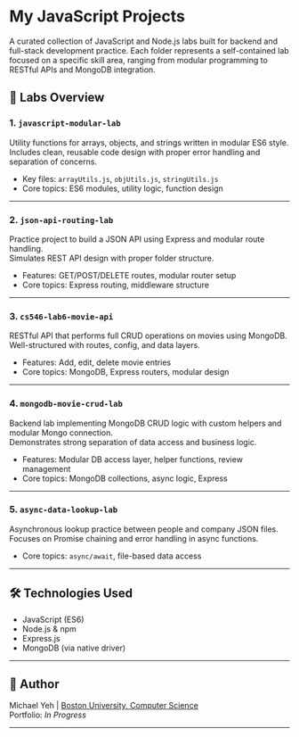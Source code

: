 # My JavaScript Projects

A curated collection of JavaScript and Node.js labs built for backend and full-stack development practice. Each folder represents a self-contained lab focused on a specific skill area, ranging from modular programming to RESTful APIs and MongoDB integration.

## 📁 Labs Overview

### 1. `javascript-modular-lab`
Utility functions for arrays, objects, and strings written in modular ES6 style.  
Includes clean, reusable code design with proper error handling and separation of concerns.

- Key files: `arrayUtils.js`, `objUtils.js`, `stringUtils.js`
- Core topics: ES6 modules, utility logic, function design

---

### 2. `json-api-routing-lab`
Practice project to build a JSON API using Express and modular route handling.  
Simulates REST API design with proper folder structure.

- Features: GET/POST/DELETE routes, modular router setup
- Core topics: Express routing, middleware structure

---

### 3. `cs546-lab6-movie-api`
RESTful API that performs full CRUD operations on movies using MongoDB.  
Well-structured with routes, config, and data layers.

- Features: Add, edit, delete movie entries
- Core topics: MongoDB, Express routers, modular design

---

### 4. `mongodb-movie-crud-lab`
Backend lab implementing MongoDB CRUD logic with custom helpers and modular Mongo connection.  
Demonstrates strong separation of data access and business logic.

- Features: Modular DB access layer, helper functions, review management
- Core topics: MongoDB collections, async logic, Express

---

### 5. `async-data-lookup-lab`
Asynchronous lookup practice between people and company JSON files.  
Focuses on Promise chaining and error handling in async functions.

- Core topics: `async/await`, file-based data access

---

## 🛠️ Technologies Used
- JavaScript (ES6)
- Node.js & npm
- Express.js
- MongoDB (via native driver)

---

## 📌 Author
Michael Yeh | [Boston University, Computer Science](https://www.bu.edu)  
Portfolio: *In Progress*

---
